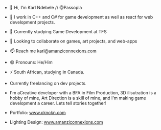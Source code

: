 - 👋 Hi, I’m Karl Ndebele // @Passopla
- 👀 I work in C++ and C# for game development as well as react for web development projects.
- 🌱 Currently studying Game Development at TFS
- 💞️ Looking to collaborate on games, art projects, and web-apps
- 📫 Reach me karl@amanziconnexions.com
- 😄 Pronouns: He/Him
- ⚡ South African, studying in Canada.
-  Currently freelancing on dev projects. 

- I'm aCreative developer with a BFA in Film Production, 3D illsutration is a hobby of mine, Art Direction is a skill of mine, and I'm making game development a career.
  Lets tell stories together!

- Portfolio: www.oknokn.com
- Lighting Design: www.amanziconnexions.com

<!---
Passopla/Passopla
--->
